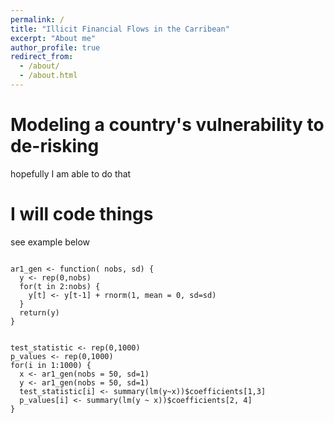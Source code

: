 ```yaml
---
permalink: /
title: "Illicit Financial Flows in the Carribean"
excerpt: "About me"
author_profile: true
redirect_from: 
  - /about/
  - /about.html
---
```


Modeling a country's vulnerability to de-risking
======
hopefully I am able to do that


I will code things
======

see example below

```

ar1_gen <- function( nobs, sd) {
  y <- rep(0,nobs)
  for(t in 2:nobs) {
    y[t] <- y[t-1] + rnorm(1, mean = 0, sd=sd)
  }
  return(y)
}


test_statistic <- rep(0,1000)
p_values <- rep(0,1000)
for(i in 1:1000) {
  x <- ar1_gen(nobs = 50, sd=1)
  y <- ar1_gen(nobs = 50, sd=1)
  test_statistic[i] <- summary(lm(y~x))$coefficients[1,3]
  p_values[i] <- summary(lm(y ~ x))$coefficients[2, 4]
}

```




